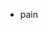 - pain

<!---
atychiphobic/atychiphobic is a ✨ special ✨ repository because its `README.md` (this file) appears on your GitHub profile.
You can click the Preview link to take a look at your changes.
--->
